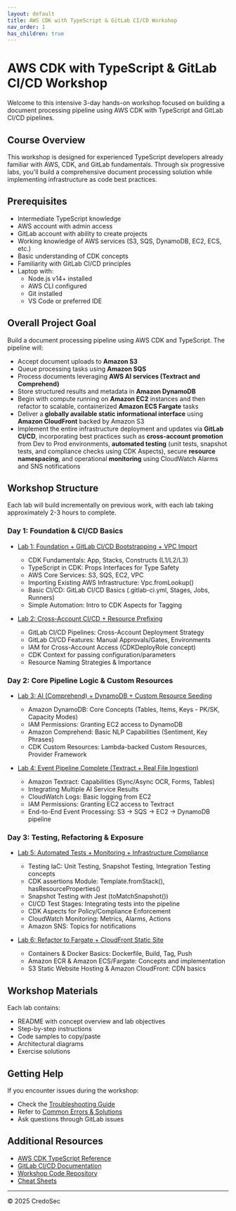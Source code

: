 ```yaml
---
layout: default
title: AWS CDK with TypeScript & GitLab CI/CD Workshop
nav_order: 1
has_children: true
---
```


# AWS CDK with TypeScript & GitLab CI/CD Workshop

Welcome to this intensive 3-day hands-on workshop focused on building a document processing pipeline using AWS CDK with TypeScript and GitLab CI/CD pipelines.

## Course Overview

This workshop is designed for experienced TypeScript developers already familiar with AWS, CDK, and GitLab fundamentals. Through six progressive labs, you'll build a comprehensive document processing solution while implementing infrastructure as code best practices.

## Prerequisites

- Intermediate TypeScript knowledge
- AWS account with admin access
- GitLab account with ability to create projects
- Working knowledge of AWS services (S3, SQS, DynamoDB, EC2, ECS, etc.)
- Basic understanding of CDK concepts
- Familiarity with GitLab CI/CD principles
- Laptop with:
  - Node.js v14+ installed
  - AWS CLI configured
  - Git installed
  - VS Code or preferred IDE

## Overall Project Goal

Build a document processing pipeline using AWS CDK and TypeScript. The pipeline will:
* Accept document uploads to **Amazon S3**
* Queue processing tasks using **Amazon SQS**
* Process documents leveraging **AWS AI services (Textract and Comprehend)**
* Store structured results and metadata in **Amazon DynamoDB**
* Begin with compute running on **Amazon EC2** instances and then refactor to scalable, containerized **Amazon ECS Fargate** tasks
* Deliver a **globally available static informational interface** using **Amazon CloudFront** backed by Amazon S3
* Implement the entire infrastructure deployment and updates via **GitLab CI/CD**, incorporating best practices such as **cross-account promotion** from Dev to Prod environments, **automated testing** (unit tests, snapshot tests, and compliance checks using CDK Aspects), secure **resource namespacing**, and operational **monitoring** using CloudWatch Alarms and SNS notifications

## Workshop Structure

Each lab will build incrementally on previous work, with each lab taking approximately 2-3 hours to complete.

### Day 1: Foundation & CI/CD Basics

- [Lab 1: Foundation + GitLab CI/CD Bootstrapping + VPC Import](./lab-1/README.md)
  - CDK Fundamentals: App, Stacks, Constructs (L1/L2/L3)
  - TypeScript in CDK: Props Interfaces for Type Safety
  - AWS Core Services: S3, SQS, EC2, VPC
  - Importing Existing AWS Infrastructure: Vpc.fromLookup()
  - Basic CI/CD: GitLab CI/CD Basics (.gitlab-ci.yml, Stages, Jobs, Runners)
  - Simple Automation: Intro to CDK Aspects for Tagging

- [Lab 2: Cross-Account CI/CD + Resource Prefixing](./lab-2/README.md)
  - GitLab CI/CD Pipelines: Cross-Account Deployment Strategy
  - GitLab CI/CD Features: Manual Approvals/Gates, Environments
  - IAM for Cross-Account Access (CDKDeployRole concept)
  - CDK Context for passing configuration/parameters
  - Resource Naming Strategies & Importance

### Day 2: Core Pipeline Logic & Custom Resources

- [Lab 3: AI (Comprehend) + DynamoDB + Custom Resource Seeding](./lab-3/README.md)
  - Amazon DynamoDB: Core Concepts (Tables, Items, Keys - PK/SK, Capacity Modes)
  - IAM Permissions: Granting EC2 access to DynamoDB
  - Amazon Comprehend: Basic NLP Capabilities (Sentiment, Key Phrases)
  - CDK Custom Resources: Lambda-backed Custom Resources, Provider Framework

- [Lab 4: Event Pipeline Complete (Textract + Real File Ingestion)](./lab-4/README.md)
  - Amazon Textract: Capabilities (Sync/Async OCR, Forms, Tables)
  - Integrating Multiple AI Service Results
  - CloudWatch Logs: Basic logging from EC2
  - IAM Permissions: Granting EC2 access to Textract
  - End-to-End Event Processing: S3 → SQS → EC2 → DynamoDB pipeline

### Day 3: Testing, Refactoring & Exposure

- [Lab 5: Automated Tests + Monitoring + Infrastructure Compliance](./lab-5/README.md)
  - Testing IaC: Unit Testing, Snapshot Testing, Integration Testing concepts
  - CDK assertions Module: Template.fromStack(), hasResourceProperties()
  - Snapshot Testing with Jest (toMatchSnapshot())
  - CI/CD Test Stages: Integrating tests into the pipeline
  - CDK Aspects for Policy/Compliance Enforcement
  - CloudWatch Monitoring: Metrics, Alarms, Actions
  - Amazon SNS: Topics for notifications

- [Lab 6: Refactor to Fargate + CloudFront Static Site](./lab-6/README.md)
  - Containers & Docker Basics: Dockerfile, Build, Tag, Push
  - Amazon ECR & Amazon ECS/Fargate: Concepts and implementation
  - S3 Static Website Hosting & Amazon CloudFront: CDN basics

## Workshop Materials

Each lab contains:
- README with concept overview and lab objectives
- Step-by-step instructions
- Code samples to copy/paste
- Architectural diagrams
- Exercise solutions

## Getting Help

If you encounter issues during the workshop:
- Check the [Troubleshooting Guide](./resources/troubleshooting.md)
- Refer to [Common Errors & Solutions](./resources/common-errors.md)
- Ask questions through GitLab issues

## Additional Resources

- [AWS CDK TypeScript Reference](https://docs.aws.amazon.com/cdk/api/latest/typescript/api/index.html)
- [GitLab CI/CD Documentation](https://docs.gitlab.com/ee/ci/)
- [Workshop Code Repository](https://github.com/tlaskowsky/cdk-gitlab-3day-workshop)
- [Cheat Sheets](./resources/cheatsheets/index.md)

---

© 2025 CredoSec
